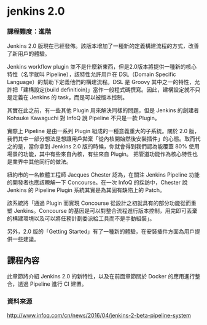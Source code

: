 # jenkins 2.0

### 課程難度：進階

Jenkins 2.0 版現在已經發佈。該版本增加了一種新的定義構建流程的方式，改善了新用戶的體驗。

Jenkins workflow plugin 並不是什麼新東西，但是2.0版本將提供一種新的核心特性（名字就叫 Pipeline），該特性允許用戶在 DSL（Domain Specific Language）的幫助下定義他們的構建流程。DSL 是 Groovy 其中之一的特性，允許把「建構設定(build definitioin)」當作一般程式碼撰寫。因此，建構設定就不只是定義在 Jenkins 的 task，而是可以被版本控制。

其實在此之前，有一些其他 Plugin 用來解決同樣的問題，但是 Jenkins 的創建者 Kohsuke Kawaguchi 對 InfoQ 說 Pipeline 不只是一款 Plugin。

實際上 Pipeline 是由一系列 Plugin 組成的一種意義重大的子系統。關於 2.0 版，我們其中一部分想法是想讓用戶拋棄「從內核開始然後安裝插件」的心態。取而代之的是，當你拿到 Jenkins 2.0 版的時候，你就會得到我們認為能覆蓋 80% 使用場景的功能，其中有些來自內核，有些來自 Plugin。
把管道功能作為核心特性也是業界中其他同行的做法。

紐約市的一名軟體工程師 Jacques Chester 認為，在關注 Jenkins Pipeline 功能的開發者也應該瞭解一下 Concourse。在一次 InfoQ 的採訪中，Chester 說Jenkins 的 Pipeline Plugin 系統其實是為其固有缺陷上的 Patch。

該系統將「通過 Plugin 而實現 Concourse 從設計之初就具有的部分功能從而重塑 Jenkins。Concourse 的基因是可以對整合流程進行版本控制，用完即可丟棄的構建環境以及可以將任務計劃委派給工具而不是手動組裝」。

另外，2.0 版的「Getting Started」有了一種新的體驗，在安裝插件方面為用戶提供一些建議。

## 課程內容

此章節將介紹 Jenkins 2.0 的新特性，以及在前面章節關於 Docker 的應用進行整合，透過 Pipeline 進行 CI 建置。


### 資料來源

<http://www.infoq.com/cn/news/2016/04/jenkins-2-beta-pipeline-system>
